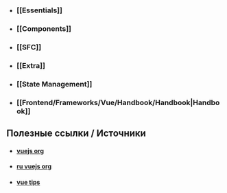 - ### [[Essentials]]
- ### [[Components]]
- ### [[SFC]]
- ### [[Extra]]
- ### [[State Management]]
- ### [[Frontend/Frameworks/Vue/Handbook/Handbook|Handbook]]

## Полезные ссылки / Источники
- #### [vuejs org](https://vuejs.org/)
- #### [ru vuejs org](https://v3.ru.vuejs.org/)
- #### [vue tips](https://mokkapps.de/vue-tips)
